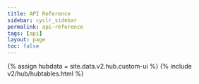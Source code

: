 ```yaml
---
title: API Reference
sidebar: cyclr_sidebar
permalink: api-reference
tags: [api]
layout: page
toc: false
---
```

{% assign hubdata = site.data.v2.hub.custom-ui %}
{% include v2/hub/hubtables.html %}  